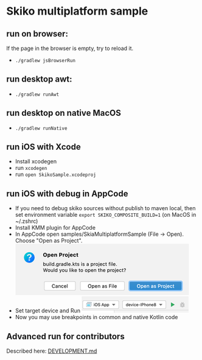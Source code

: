 # Skiko multiplatform sample

## run on browser:
If the page in the browser is empty, try to reload it.  
- `./gradlew jsBrowserRun`

## run desktop awt:
- `./gradlew runAwt`

## run desktop on native MacOS
- `./gradlew runNative`

## run iOS with Xcode
 - Install xcodegen
 - run `xcodegen`
 - run `open SkikoSample.xcodeproj`

## run iOS with debug in AppCode
 - If you need to debug skiko sources without publish to maven local, then set environment variable `export SKIKO_COMPOSITE_BUILD=1` (on MacOS in ~/.zshrc)
 - Install KMM plugin for AppCode
 - In AppCode open samples/SkiaMultiplatformSample (File -> Open).
Choose "Open as Project".
![import-build-gradle-project.png](import-build-gradle-project.png)
 - Set target device and Run
![ios-run-in-appcode.png](ios-run-in-appcode.png)
 - Now you may use breakpoints in common and native Kotlin code

## Advanced run for contributors
Described here: [DEVELOPMENT.md](../../DEVELOPMENT.md)
